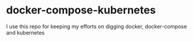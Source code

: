 # docker-compose-kubernetes
I use this repo for keeping my efforts on digging docker, docker-compose and kubernetes
